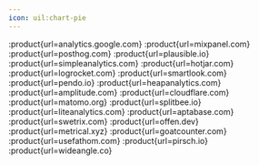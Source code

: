 ```yaml
---
icon: uil:chart-pie
---
```


:product{url=analytics.google.com}
:product{url=mixpanel.com}
:product{url=posthog.com}
:product{url=plausible.io}
:product{url=simpleanalytics.com}
:product{url=hotjar.com}
:product{url=logrocket.com}
:product{url=smartlook.com}
:product{url=pendo.io}
:product{url=heapanalytics.com}
:product{url=amplitude.com}
:product{url=cloudflare.com}
:product{url=matomo.org}
:product{url=splitbee.io}
:product{url=liteanalytics.com}
:product{url=aptabase.com}
:product{url=swetrix.com}
:product{url=offen.dev}
:product{url=metrical.xyz}
:product{url=goatcounter.com}
:product{url=usefathom.com}
:product{url=pirsch.io}
:product{url=wideangle.co}
